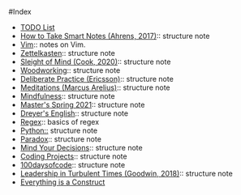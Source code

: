 #Index

- [TODO List](../todo.md)
- [How to Take Smart Notes (Ahrens, 2017)](202012111940.md):: structure note
- [Vim](202012121047.md):: notes on Vim.
- [Zettelkasten](202012141801.md):: structure note
- [Sleight of Mind (Cook, 2020)](202012271118.md):: structure note
- [Woodworking](202012272128.md):: structure note
- [Deliberate Practice (Ericsson)](202101101242.md):: structure note
- [Meditations (Marcus Arelius)](202101131017.md):: structure note
- [Mindfulness](202101240942.md):: structure note
- [Master's Spring 2021](202101241616.md):: structure note
- [Dreyer's English](202102091604.md):: structure note
- [Regex](202103121245.md):: basics of regex
- [Python::](202104050949.md) structure note
- [Paradox](202105052137.md):: structure note
- [Mind Your Decisions](202105052140.md):: structure note
- [Coding Projects](202105101842.md):: structure note
- [100daysofcode](202105251457.md):: structure note
- [Leadership in Turbulent Times (Goodwin, 2018)](202106131041.md):: structure note
- [Everything is a Construct](202106240003.md)

